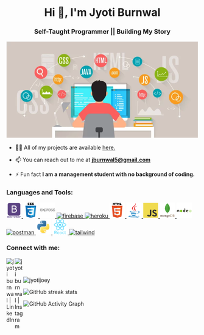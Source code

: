 <h1 align="center">Hi 👋, I'm Jyoti Burnwal</h1>
<h3 align="center">Self-Taught Programmer || Building My Story</h3>

![banner](https://github.com/jyotijoey/jyotijoey/blob/main/img.PNG)


- 👨‍💻 All of my projects are available [here.](https://github.com/jyotijoey?tab=repositories)

- 📫 You can reach out to me at **jburnwal5@gmail.com**

- ⚡ Fun fact **I am a management student with no background of coding.**

<h3 align="left">Languages and Tools:</h3>
<p align="left"> <a href="https://getbootstrap.com" target="_blank"> <img src="https://raw.githubusercontent.com/devicons/devicon/master/icons/bootstrap/bootstrap-plain-wordmark.svg" alt="bootstrap" width="40" height="40"/> </a> <a href="https://www.w3schools.com/css/" target="_blank"> <img src="https://raw.githubusercontent.com/devicons/devicon/master/icons/css3/css3-original-wordmark.svg" alt="css3" width="40" height="40"/> </a> <a href="https://expressjs.com" target="_blank"> <img src="https://raw.githubusercontent.com/devicons/devicon/master/icons/express/express-original-wordmark.svg" alt="express" width="40" height="40"/> </a> <a href="https://firebase.google.com/" target="_blank"> <img src="https://www.vectorlogo.zone/logos/firebase/firebase-icon.svg" alt="firebase" width="40" height="40"/> </a> <a href="https://heroku.com" target="_blank"> <img src="https://www.vectorlogo.zone/logos/heroku/heroku-icon.svg" alt="heroku" width="40" height="40"/> </a> <a href="https://www.w3.org/html/" target="_blank"> <img src="https://raw.githubusercontent.com/devicons/devicon/master/icons/html5/html5-original-wordmark.svg" alt="html5" width="40" height="40"/> </a> <a href="https://www.java.com" target="_blank"> <img src="https://raw.githubusercontent.com/devicons/devicon/master/icons/java/java-original.svg" alt="java" width="40" height="40"/> </a> <a href="https://developer.mozilla.org/en-US/docs/Web/JavaScript" target="_blank"> <img src="https://raw.githubusercontent.com/devicons/devicon/master/icons/javascript/javascript-original.svg" alt="javascript" width="40" height="40"/> </a> <a href="https://www.mongodb.com/" target="_blank"> <img src="https://raw.githubusercontent.com/devicons/devicon/master/icons/mongodb/mongodb-original-wordmark.svg" alt="mongodb" width="40" height="40"/> </a> <a href="https://nodejs.org" target="_blank"> <img src="https://raw.githubusercontent.com/devicons/devicon/master/icons/nodejs/nodejs-original-wordmark.svg" alt="nodejs" width="40" height="40"/> </a> <a href="https://postman.com" target="_blank"> <img src="https://www.vectorlogo.zone/logos/getpostman/getpostman-icon.svg" alt="postman" width="40" height="40"/> </a> <a href="https://www.python.org" target="_blank"> <img src="https://raw.githubusercontent.com/devicons/devicon/master/icons/python/python-original.svg" alt="python" width="40" height="40"/> </a> <a href="https://reactjs.org/" target="_blank"> <img src="https://raw.githubusercontent.com/devicons/devicon/master/icons/react/react-original-wordmark.svg" alt="react" width="40" height="40"/> </a> <a href="https://tailwindcss.com/" target="_blank"> <img src="https://www.vectorlogo.zone/logos/tailwindcss/tailwindcss-icon.svg" alt="tailwind" width="40" height="40"/> </a> </p>

### Connect with me:

[<img align="left" alt="jyoti burnwal | LinkedIn" width="22px" src="https://cdn.jsdelivr.net/npm/simple-icons@v3/icons/linkedin.svg" />][linkedin]
[<img align="left" alt="jyoti burnwal | Instagram" width="22px" src="https://cdn.jsdelivr.net/npm/simple-icons@v3/icons/instagram.svg" />][instagram]

<br />
<br />

<p><img align="center" src="https://github-readme-stats.vercel.app/api/top-langs?username=jyotijoey&show_icons=true&locale=en&layout=compact" alt="jyotijoey" /></p>

![GitHub streak stats](https://github-readme-streak-stats.herokuapp.com/?user=jyotijoey)  

![GitHub Activity Graph](https://activity-graph.herokuapp.com/graph?username=jyotijoey)  

[instagram]: https://instagram.com/jyoti.it.is
[linkedin]: https://linkedin.com/in/jyotiburnwal
